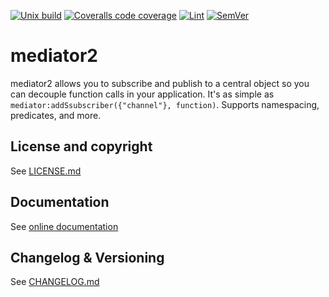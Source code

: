 [![Unix build](https://img.shields.io/github/actions/workflow/status/Tieske/mediator2/unix_build.yml?branch=main&label=Unix%20build&logo=linux)](https://github.com/Tieske/mediator2/actions/workflows/unix_build.yml)
[![Coveralls code coverage](https://img.shields.io/coveralls/github/Tieske/mediator2?logo=coveralls)](https://coveralls.io/github/Tieske/mediator2)
[![Lint](https://github.com/Tieske/mediator2/workflows/Lint/badge.svg)](https://github.com/Tieske/mediator2/actions/workflows/lint.yml)
[![SemVer](https://img.shields.io/github/v/tag/Tieske/mediator2?color=brightgreen&label=SemVer&logo=semver&sort=semver)](CHANGELOG.md)

# mediator2

mediator2 allows you to subscribe and publish to a central object so
you can decouple function calls in your application. It's as simple as
`mediator:addSsubscriber({"channel"}, function)`. Supports namespacing, predicates,
and more.

## License and copyright

See [LICENSE.md](LICENSE.md)

## Documentation

See [online documentation](https://Tieske.github.io/mediator2/)

## Changelog & Versioning

See [CHANGELOG.md](CHANGELOG.md)
